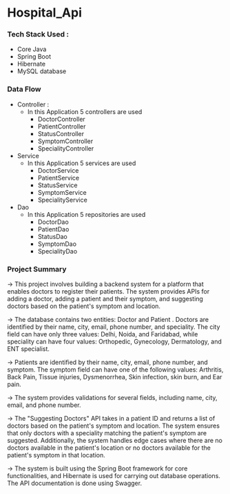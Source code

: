 # Hospital_Api

### Tech Stack Used :
* Core Java
* Spring Boot
* Hibernate
* MySQL database

### Data Flow
* Controller : 
  * In this Application 5 controllers are used
    * DoctorController
    * PatientController
    * StatusController
    * SymptomController
    * SpecialityController
* Service
  * In this Application 5 services are used
    * DoctorService
    * PatientService
    * StatusService
    * SymptomService
    * SpecialityService
* Dao
  * In this Application 5 repositories are used
    * DoctorDao
    * PatientDao
    * StatusDao
    * SymptomDao
    * SpecialityDao


### Project Summary
→ This project involves building a backend system for a platform that enables doctors to register their patients. The system provides APIs for adding a doctor, adding a patient and their symptom, and suggesting doctors based on the patient's symptom and location.

→ The database contains two entities: Doctor  and Patient . Doctors are identified by their name, city, email, phone number, and speciality. The city field can have only three values: Delhi, Noida, and Faridabad, while speciality can have four values: Orthopedic, Gynecology, Dermatology, and ENT specialist.

→ Patients are identified by their name, city, email, phone number, and symptom. The symptom field can have one of the following values: Arthritis, Back Pain, Tissue injuries, Dysmenorrhea, Skin infection, skin burn, and Ear pain.

→ The system provides validations for several fields, including name, city, email, and phone number.

→ The "Suggesting Doctors" API takes in a patient ID and returns a list of doctors based on the patient's symptom and location. The system ensures that only doctors with a speciality matching the patient's symptom are suggested. Additionally, the system handles edge cases where there are no doctors available in the patient's location or no doctors available for the patient's symptom in that location.

→ The system is built using the Spring Boot framework for core functionalities, and Hibernate is used for carrying out database operations. The API documentation is done using Swagger.

